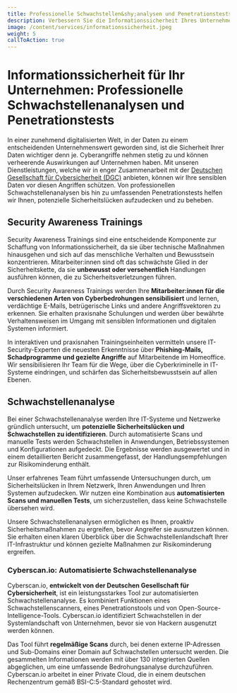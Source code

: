 ```yaml
---
title: Professionelle Schwachstellen&shy;analysen und Penetrationstests
description: Verbessern Sie die Informationssicherheit Ihres Unternehmens mit unseren professionellen Schwachstellenanalysen und Penetrationstests. Erfahren Sie mehr!
image: /content/services/informationssicherheit.jpeg
weight: 5
callToAction: true
---
```


# Informations&shy;sicherheit für Ihr Unternehmen: Professionelle Schwachstellen&shy;analysen und Penetrationstests
In einer zunehmend digitalisierten Welt, in der Daten zu einem entscheidenden Unternehmenswert geworden sind, ist die Sicherheit Ihrer Daten wichtiger denn je. Cyberangriffe nehmen stetig zu und können verheerende Auswirkungen auf Unternehmen haben. Mit unseren Dienstleistungen, welche wir in enger Zusammenarbeit mit der [Deutschen Gesellschaft für Cybersicherheit (DGC)](https://dgc.org/) anbieten, können wir Ihre sensiblen Daten vor diesen Angriffen schützen. Von professionellen Schwachstellenanalysen bis hin zu umfassenden Penetrationstests helfen wir Ihnen, potenzielle Sicherheitslücken aufzudecken und zu beheben.

## Security Awareness Trainings
Security Awareness Trainings sind eine entscheidende Komponente zur Schaffung von Informationssicherheit, da sie über technische Maßnahmen hinausgehen und sich auf das menschliche Verhalten und Bewusstsein konzentrieren. Mitarbeiter:innen sind oft das schwächste Glied in der Sicherheitskette, da sie **unbewusst oder versehentlich** Handlungen ausführen können, die zu Sicherheitsverletzungen führen.

Durch Security Awareness Trainings werden Ihre **Mitarbeiter:innen für die verschiedenen Arten von Cyberbedrohungen sensibilisiert** und lernen, verdächtige E-Mails, betrügerische Links und andere Angriffsvektoren zu erkennen. Sie erhalten praxisnahe Schulungen und werden über bewährte Verhaltensweisen im Umgang mit sensiblen Informationen und digitalen Systemen informiert.

In interaktiven und praxisnahen Trainingseinheiten vermitteln unsere IT-Security-Experten die neuesten Erkenntnisse über **Phishing-Mails, Schadprogramme und gezielte Angriffe** auf Mitarbeitende im Homeoffice. Wir sensibilisieren Ihr Team für die Wege, über die Cyberkriminelle in IT-Systeme eindringen, und schärfen das Sicherheitsbewusstsein auf allen Ebenen.

## Schwachstellenanalyse
Bei einer Schwachstellenanalyse werden Ihre IT-Systeme und Netzwerke gründlich untersucht, um **potenzielle Sicherheitslücken und Schwachstellen zu identifizieren**. Durch automatisierte Scans und manuelle Tests werden Schwachstellen in Anwendungen, Betriebssystemen und Konfigurationen aufgedeckt. Die Ergebnisse werden ausgewertet und in einem detaillierten Bericht zusammengefasst, der Handlungsempfehlungen zur Risikominderung enthält.

Unser erfahrenes Team führt umfassende Untersuchungen durch, um Sicherheitslücken in Ihrem Netzwerk, Ihren Anwendungen und Ihren Systemen aufzudecken. Wir nutzen eine Kombination aus **automatisierten Scans und manuellen Tests**, um sicherzustellen, dass keine Schwachstelle übersehen wird.

Unsere Schwachstellenanalysen ermöglichen es Ihnen, proaktiv Sicherheitsmaßnahmen zu ergreifen, bevor Angreifer sie ausnutzen können. Sie erhalten einen klaren Überblick über die Schwachstellenlandschaft Ihrer IT-Infrastruktur und können gezielte Maßnahmen zur Risikominderung ergreifen.

### Cyberscan.io: Automatisierte Schwachstellen&shy;analyse
Cyberscan.io, **entwickelt von der Deutschen Gesellschaft für Cybersicherheit**, ist ein leistungsstarkes Tool zur automatisierten Schwachstellenanalyse. Es kombiniert Funktionen eines Schwachstellenscanners, eines Penetrationstools und von Open-Source-Intelligence-Tools. Cyberscan.io identifiziert Schwachstellen in der Systemlandschaft von Unternehmen, bevor sie von Hackern ausgenutzt werden können.

Das Tool führt **regelmäßige Scans** durch, bei denen externe IP-Adressen und Sub-Domains einer Domain auf Schwachstellen untersucht werden. Die gesammelten Informationen werden mit über 130 integrierten Quellen abgeglichen, um eine umfassende Bedrohungsanalyse durchzuführen. Cyberscan.io arbeitet in einer Private Cloud, die in einem deutschen Rechenzentrum gemäß BSI-C:5-Standard gehostet wird.